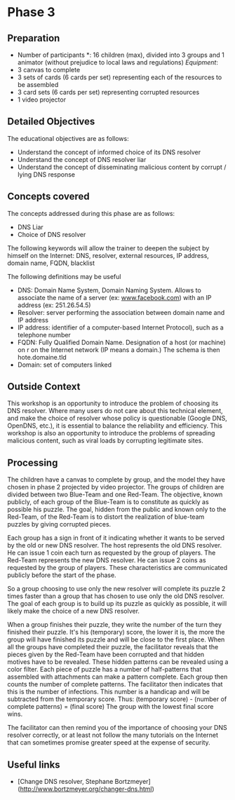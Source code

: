 # Phase 3

## Preparation
* Number of participants *: 16 children (max), divided into 3 groups and 1 animator (without prejudice to local laws and regulations)
*Equipment*:
* 3 canvas to complete
* 3 sets of cards (6 cards per set) representing each of the resources to be assembled
* 3 card sets (6 cards per set) representing corrupted resources
* 1 video projector

## Detailed Objectives
The educational objectives are as follows:
* Understand the concept of informed choice of its DNS resolver
* Understand the concept of DNS resolver liar
* Understand the concept of disseminating malicious content by corrupt / lying DNS response


## Concepts covered
The concepts addressed during this phase are as follows:
* DNS Liar
* Choice of DNS resolver


The following keywords will allow the trainer to deepen the subject by himself on the Internet:
DNS, resolver, external resources, IP address, domain name, FQDN, blacklist

The following definitions may be useful
* DNS: Domain Name System, Domain Naming System. Allows to associate the name of a server (ex: www.facebook.com) with an IP address (ex: 251.26.54.5)
* Resolver: server performing the association between domain name and IP address
* IP address: identifier of a computer-based Internet Protocol), such as a telephone number
* FQDN: Fully Qualified Domain Name. Designation of a host (or machine) on r on the Internet network (IP means a domain.) The schema is then hote.domaine.tld
* Domain: set of computers linked

## Outside Context
This workshop is an opportunity to introduce the problem of choosing its DNS resolver. Where many users do not care about this technical element, and make the choice of resolver whose policy is questionable (Google DNS, OpenDNS, etc.), it is essential to balance the reliability and efficiency.
This workshop is also an opportunity to introduce the problems of spreading malicious content, such as viral loads by corrupting legitimate sites.


## Processing
The children have a canvas to complete by group, and the model they have chosen in phase 2 projected by video projector. The groups of children are divided between two Blue-Team and one Red-Team. The objective, known publicly, of each group of the Blue-Team is to constitute as quickly as possible his puzzle. The goal, hidden from the public and known only to the Red-Team, of the Red-Team is to distort the realization of blue-team puzzles by giving corrupted pieces.

Each group has a sign in front of it indicating whether it wants to be served by the old or new DNS resolver.
The host represents the old DNS resolver. He can issue 1 coin each turn as requested by the group of players.
The Red-Team represents the new DNS resolver. He can issue 2 coins as requested by the group of players.
These characteristics are communicated publicly before the start of the phase.

So a group choosing to use only the new resolver will complete its puzzle 2 times faster than a group that has chosen to use only the old DNS resolver. The goal of each group is to build up its puzzle as quickly as possible, it will likely make the choice of a new DNS resolver.

When a group finishes their puzzle, they write the number of the turn they finished their puzzle. It's his (temporary) score, the lower it is, the more the group will have finished its puzzle and will be close to the first place.
When all the groups have completed their puzzle, the facilitator reveals that the pieces given by the Red-Team have been corrupted and that hidden motives have to be revealed. These hidden patterns can be revealed using a color filter. Each piece of puzzle has a number of half-patterns that assembled with attachments can make a pattern complete.
Each group then counts the number of complete patterns. The facilitator then indicates that this is the number of infections. This number is a handicap and will be subtracted from the temporary score. Thus: (temporary score) - (number of complete patterns) = (final score)
The group with the lowest final score wins.

The facilitator can then remind you of the importance of choosing your DNS resolver correctly, or at least not follow the many tutorials on the Internet that can sometimes promise greater speed at the expense of security.



## Useful links
* [Change DNS resolver, Stephane Bortzmeyer] (http://www.bortzmeyer.org/changer-dns.html)